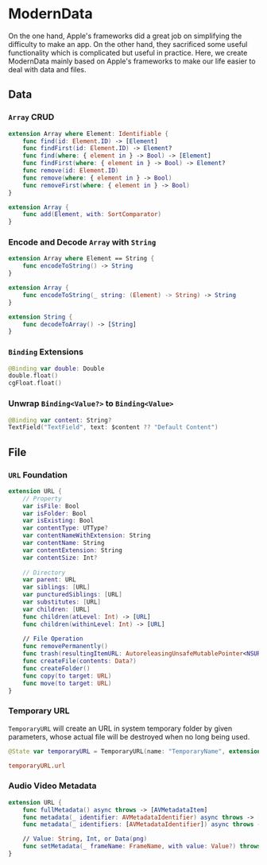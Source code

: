 # ModernData

On the one hand, Apple's frameworks did a great job on simplifying the difficulty to make an app. On the other hand, they sacrificed some useful functionality which is complicated but useful in practice. Here, we create ModernData mainly based on Apple's frameworks to make our life easier to deal with data and files.

## Data

### `Array` CRUD

```swift
extension Array where Element: Identifiable {
    func find(id: Element.ID) -> [Element]
    func findFirst(id: Element.ID) -> Element?
    func find(where: { element in } -> Bool) -> [Element]
    func findFirst(where: { element in } -> Bool) -> Element?
    func remove(id: Element.ID)
    func remove(where: { element in } -> Bool)
    func removeFirst(where: { element in } -> Bool)
}

extension Array {
    func add(Element, with: SortComparator)
}
```

### Encode and Decode `Array` with `String`

```swift
extension Array where Element == String {
    func encodeToString() -> String   
}

extension Array {
    func encodeToString(_ string: (Element) -> String) -> String   
}

extension String {
    func decodeToArray() -> [String]
}
```

### `Binding` Extensions

```swift
@Binding var double: Double
double.float()
cgFloat.float()
```

### Unwrap `Binding<Value?>` to `Binding<Value>`

```swift
@Binding var content: String?
TextField("TextField", text: $content ?? "Default Content")
```

## File

### `URL` Foundation

```swift
extension URL {
    // Property
  	var isFile: Bool
    var isFolder: Bool
    var isExisting: Bool
    var contentType: UTType?
    var contentNameWithExtension: String
    var contentName: String
    var contentExtension: String
    var contentSize: Int?
    
    // Directory
    var parent: URL
    var siblings: [URL]
    var puncturedSiblings: [URL]
    var substitutes: [URL]
    var children: [URL]
    func children(atLevel: Int) -> [URL]
    func children(withinLevel: Int) -> [URL]
  
    // File Operation
    func removePermanently()
    func trash(resultingItemURL: AutoreleasingUnsafeMutablePointer<NSURL?>? = nil)
    func createFile(contents: Data?)
    func createFolder()
    func copy(to target: URL)
    func move(to target: URL)
}
```

### Temporary URL

`TemporaryURL` will create an URL in system temporary folder by given parameters, whose actual file will be destroyed when no long being used.

```swift
@State var temporaryURL = TemporaryURL(name: "TemporaryName", extension: "png")

temporaryURL.url
```

### Audio Video Metadata

```swift
extension URL {    
    func fullMetadata() async throws -> [AVMetadataItem]
    func metadata(_ identifier: AVMetadataIdentifier) async throws -> [AVMetadataItem]
    func metadata(_ identifiers: [AVMetadataIdentifier]) async throws -> [AVMetadataItem]

    // Value: String, Int, or Data(png)
    func setMetadata(_ frameName: FrameName, with value: Value?) throws
}
```

